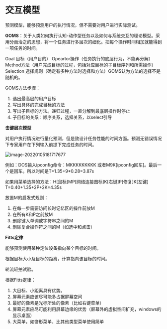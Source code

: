 # 交互模型

预测模型，能够预测用户的执行情况，但不需要对用户进行实际测试。

**GOMS**：关于人类如何执行认知-动作型任务以及如何与系统交互的理论模型。采用分而治之的思想，将一个任务进行多层次的细化。把每个操作时间相加就能得到一项任务的时间。

Goal 目标（用户目的） Opeartor操作（任务执行的底层行为，不能再分解） Method方法（用户完成目标的过程，包括对应目标的子目标序列和所需操作） Selection 选择规则（确定有多种方法时选择和方法）GOMS认为方法的选择不是随机的。

GOMS方法步骤：

1. 选出最高层的用户目标
2. 写出具体的完成目标的方法
3. 写出子目标的方法。递归过程，一直分解到最底层操作时停止
4. 子目标的关系：顺序关系，选择关系，以select引导

**击键层次模型**

对用户执行情况进行量化预测，但是致设计任务性能的时间方面。预测无错误情况下专家用户在下列输入前提下完成任务的时间。

![image-20220105181717677](https://clwasblog-1301107071.cos.ap-shanghai.myqcloud.com/img/typora/image-20220105181717677.png)

例如：DOS输入ipconfig命令：MKKKKKKKKK 或者M9K\[ipconfig回车]。最后一个是回车。所以时间是T=1.35+9\*0.28=3.87s

如果用菜单选择的方法：H\[鼠标]MP\[网络连接图标]K\[右键]P\[修复]K\[左键] T=0.40+1.35+2P+2K=4.35s

放置M的启发式规则：

1. 在每一步需要访问长时记忆区的操作前放M
2. 在所有K和P之前放M
3. 删除键入单词或字符串之间的M
4. 删除复合操作符之间的M（如选中和点击）

**Fitts定律**

能够预测使用某种定位设备指向某个目标的时间。

根据目标大小及目标的距离，计算指向该目标的时间。

轮流轻拍试验。

根据Fitts定律：

1. 大目标、小距离具有优势。
2. 屏幕元素应该尽可能多占据屏幕空间
3. 最好的像素是光标所处的像素（比如右键菜单）
4. 屏幕元素应尽可能利用屏幕边缘的优势（屏幕外的虚拟空间扩充，windows的显示桌面）
5. 大菜单，如饼形菜单，比其他类型菜单使用简单
